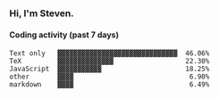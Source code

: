### Hi, I'm Steven.

#### Coding activity (past 7 days)
```
Text only   ▓▓▓▓▓▓▓▓▓▓▓▓▓▓▓▓▓▓▓▓▓▓▓▓▓▓▓▓▓▓  46.06%
TeX         ▓▓▓▓▓▓▓▓▓▓▓▓▓▓                  22.30%
JavaScript  ▓▓▓▓▓▓▓▓▓▓▓                     18.25%
other       ▓▓▓▓                             6.90%
markdown    ▓▓▓▓                             6.49%
```
